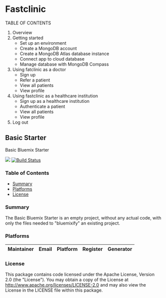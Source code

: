 # Fastclinic

TABLE OF CONTENTS

1. Overview
2. Getting started
    -   Set up an environment
    -   Create a MongoDB account
    -   Create a MongoDB Atlas database instance
    -   Connect app to cloud database
    -   Manage database with MongoDB Compass
3. Using fatclinic as a doctor
    -   Sign up
    -   Refer a patient
    -   View all patients
    -   View profile
4. Using fastclinic as a healthcare institution
    - Sign up as a healthcare institution
    - Authenticate a patient
    - View all patients
    - View profile
5. Log out

## Basic Starter

Basic Bluemix Starter

[![](https://img.shields.io/badge/bluemix-powered-blue.svg)](https://bluemix.net) [![Build Status](https://travis.ibm.com/Liz-Furlan/starter-basic.svg?token=mRtpopMofh1kN3mEA6W5&branch=master)](https://travis.ibm.com/Liz-Furlan/starter-basic)

### Table of Contents

- [Summary](#summary)
- [Platforms](#platforms)
- [License](#license)

### Summary

The Basic Bluemix Starter is an empty project, without any actual code, with only the files needed to "bluemixify" an existing project.

### Platforms

| Maintainer | Email | Platform | Register | Generator |
| ---------- | ----- | -------- | -------- | --------- |


### License

This package contains code licensed under the Apache License, Version 2.0 (the "License"). You may obtain a copy of the License at http://www.apache.org/licenses/LICENSE-2.0 and may also view the License in the LICENSE file within this package.
